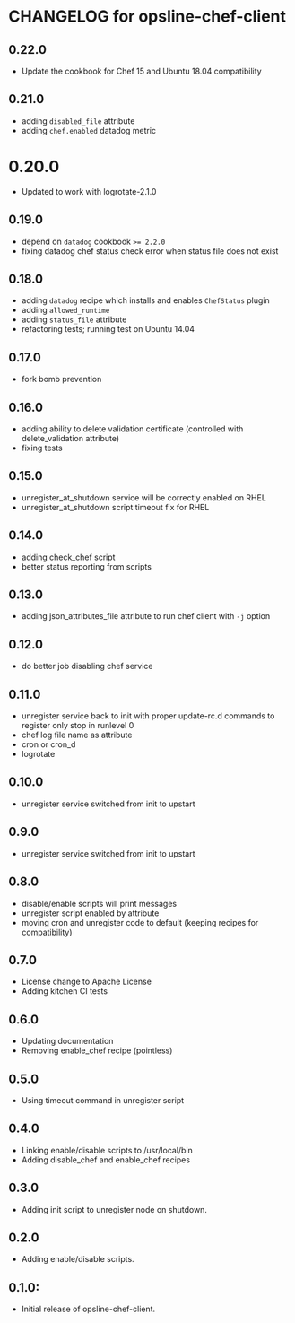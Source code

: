 # CHANGELOG for opsline-chef-client

## 0.22.0
* Update the cookbook for Chef 15 and Ubuntu 18.04 compatibility

## 0.21.0
* adding `disabled_file` attribute
* adding `chef.enabled` datadog metric

# 0.20.0
* Updated to work with logrotate-2.1.0

## 0.19.0
* depend on `datadog` cookbook `>= 2.2.0`
* fixing datadog chef status check error when status file does not exist

## 0.18.0
* adding `datadog` recipe which installs and enables `ChefStatus` plugin
* adding `allowed_runtime`
* adding `status_file` attribute
* refactoring tests; running test on Ubuntu 14.04

## 0.17.0
* fork bomb prevention

## 0.16.0
* adding ability to delete validation certificate (controlled with delete_validation attribute)
* fixing tests

## 0.15.0
* unregister_at_shutdown service will be correctly enabled on RHEL
* unregister_at_shutdown script timeout fix for RHEL

## 0.14.0
* adding check_chef script
* better status reporting from scripts

## 0.13.0
* adding json_attributes_file attribute to run chef client with `-j` option

## 0.12.0
* do better job disabling chef service

## 0.11.0
* unregister service back to init with proper update-rc.d commands
  to register only stop in runlevel 0
* chef log file name as attribute
* cron or cron_d
* logrotate

## 0.10.0
* unregister service switched from init to upstart

## 0.9.0
* unregister service switched from init to upstart

## 0.8.0
* disable/enable scripts will print messages
* unregister script enabled by attribute
* moving cron and unregister code to default (keeping recipes for compatibility)

## 0.7.0
* License change to Apache License
* Adding kitchen CI tests

## 0.6.0
* Updating documentation
* Removing enable_chef recipe (pointless)

## 0.5.0
* Using timeout command in unregister script

## 0.4.0
* Linking enable/disable scripts to /usr/local/bin
* Adding disable_chef and enable_chef recipes

## 0.3.0
* Adding init script to unregister node on shutdown.

## 0.2.0
* Adding enable/disable scripts.

## 0.1.0:
* Initial release of opsline-chef-client.

